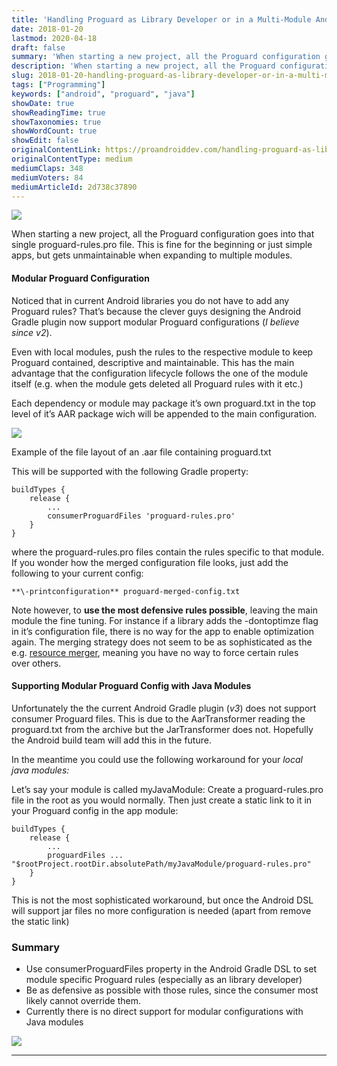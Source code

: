 ```yaml
---
title: 'Handling Proguard as Library Developer or in a Multi-Module Android Application'
date: 2018-01-20
lastmod: 2020-04-18
draft: false
summary: 'When starting a new project, all the Proguard configuration goes into that single proguard-rules.pro file. This is fine for the beginning&#x2026;'
description: 'When starting a new project, all the Proguard configuration goes into that single proguard-rules.pro file. This is fine for the beginning&#x2026;'
slug: 2018-01-20-handling-proguard-as-library-developer-or-in-a-multi-module-android-application
tags: ["Programming"]
keywords: ["android", "proguard", "java"]
showDate: true
showReadingTime: true
showTaxonomies: true
showWordCount: true
showEdit: false
originalContentLink: https://proandroiddev.com/handling-proguard-as-library-developer-or-in-a-multi-module-android-application-2d738c37890
originalContentType: medium
mediumClaps: 348
mediumVoters: 84
mediumArticleId: 2d738c37890
---
```

![](https://cdn-images-1.medium.com/max/1024/1*pIPLwP3QApfqsq3fJ5n_VQ.jpeg)

When starting a new project, all the Proguard configuration goes into that single proguard-rules.pro file. This is fine for the beginning or just simple apps, but gets unmaintainable when expanding to multiple modules.

#### Modular Proguard Configuration

Noticed that in current Android libraries you do not have to add any Proguard rules? That’s because the clever guys designing the Android Gradle plugin now support modular Proguard configurations (_I believe since v2_).

Even with local modules, push the rules to the respective module to keep Proguard contained, descriptive and maintainable. This has the main advantage that the configuration lifecycle follows the one of the module itself (e.g. when the module gets deleted all Proguard rules with it etc.)

Each dependency or module may package it’s own proguard.txt in the top level of it’s AAR package wich will be appended to the main configuration.

![](https://cdn-images-1.medium.com/max/597/1*Rv3I8L5fkr3NFT-gbfXbSg.png)

Example of the file layout of an .aar file containing proguard.txt

This will be supported with the following Gradle property:

```
buildTypes {  
    release {  
        ...  
        consumerProguardFiles 'proguard-rules.pro'  
    }  
}
```

where the proguard-rules.pro files contain the rules specific to that module. If you wonder how the merged configuration file looks, just add the following to your current config:

```
**\-printconfiguration** proguard-merged-config.txt
```

Note however, to **use the most defensive rules possible**, leaving the main module the fine tuning. For instance if a library adds the -dontoptimze flag in it’s configuration file, there is no way for the app to enable optimization again. The merging strategy does not seem to be as sophisticated as the e.g. [resource merger](https://developer.android.com/studio/write/add-resources.html#resource_merging), meaning you have no way to force certain rules over others.

#### Supporting Modular Proguard Config with Java Modules

Unfortunately the the current Android Gradle plugin (_v3_) does not support consumer Proguard files. This is due to the AarTransformer reading the proguard.txt from the archive but the JarTransformer does not. Hopefully the Android build team will add this in the future.

In the meantime you could use the following workaround for your _local java modules:_

Let’s say your module is called myJavaModule: Create a proguard-rules.pro file in the root as you would normally. Then just create a static link to it in your Proguard config in the app module:

```
buildTypes {  
    release {  
        ...  
        proguardFiles ... "$rootProject.rootDir.absolutePath/myJavaModule/proguard-rules.pro"  
    }  
}
```

This is not the most sophisticated workaround, but once the Android DSL will support jar files no more configuration is needed (apart from remove the static link)

### Summary

*   Use consumerProguardFiles property in the Android Gradle DSL to set module specific Proguard rules (especially as an library developer)
*   Be as defensive as possible with those rules, since the consumer most likely cannot override them.
*   Currently there is no direct support for modular configurations with Java modules

![](https://medium.com/_/stat?event=post.clientViewed&referrerSource=full_rss&postId=2d738c37890)


---
